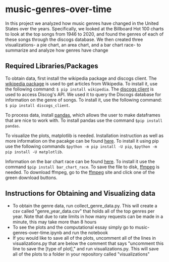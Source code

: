 # music-genres-over-time
In this project we analyzed how music genres have changed in the United States over the years. Specifically, we looked at the Billboard Hot 100 charts to look at the top songs from 1946 to 2020, and found the genres of each of these songs through the discogs database. We then created three visualizations- a pie chart, an area chart, and a bar chart race- to summarize and analyze how genres have change

## Required Libraries/Packages
To obtain data, first install the wikipedia package and discogs client. The [wikipedia package](https://pypi.org/project/wikipedia/) is used to get articles from Wikipedia. To install it, use the following command: `$ pip install wikipedia`. The [discogs client](https://github.com/discogs/discogs_client) is used to access Discog's API. We used it to query the Discogs database for information on the genre of songs. To install it, use the following command: `$ pip install discogs_client`.

To process data, install [pandas](https://pandas.pydata.org/docs/getting_started/install.html), which allows the user to make dataframes that are nice to work with. To install pandas use the command `$pip install pandas`.

To visualize the plots, matplotlib is needed. Installation instruction as well as more information on the pacakge can be found [here](https://matplotlib.org/stable/users/installing.html). To install it using pip use the following commands `$python -m pip install -U pip`, `$python -m pip install -U matplotlib`.

Information on the bar chart race can be found [here](https://www.dexplo.org/bar_chart_race/). To install it use the command `$pip install bar_chart_race`.
 To save the file to disk, [ffmpeg](https://www.dexplo.org/bar_chart_race/installation/#installing-ffmpeg) is needed. To download ffmpeg, go to the [ffmpeg](https://www.ffmpeg.org/download.html) site and click one of the green download buttons.
 
 ## Instructions for Obtaining and Visualizing data
 
 * To obtain the genre data, run collect_genre_data.py. This will create a csv called "genre_year_data.csv" that holds all of the top genres per year. Note that due to rate limits in how many requests can be made in a minute, this may take more than 8 hours
 * To see the plots and the computational essay simply go to music-genres-over-time.ipynb and run the notebook
 * If you would like to save all of the plots, uncomment all of the lines in visualizations.py that are below the comment that says "uncomment this line to save the [type of plot]," and run visualizations.py. This will save all of the plots to a folder in your repository called "visualizations"